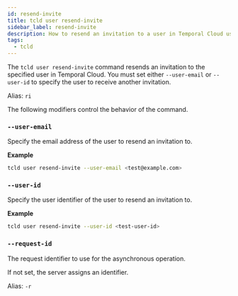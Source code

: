 ```yaml
---
id: resend-invite
title: tcld user resend-invite
sidebar_label: resend-invite
description: How to resend an invitation to a user in Temporal Cloud using tcld.
tags:
  - tcld
---
```


The `tcld user resend-invite` command resends an invitation to the specified user in Temporal Cloud.
You must set either `--user-email` or `--user-id` to specify the user to receive another invitation.

Alias: `ri`

The following modifiers control the behavior of the command.

### `--user-email`

Specify the email address of the user to resend an invitation to.

**Example**

```bash
tcld user resend-invite --user-email <test@example.com>
```

### `--user-id`

Specify the user identifier of the user to resend an invitation to.

**Example**

```bash
tcld user resend-invite --user-id <test-user-id>
```

### `--request-id`

The request identifier to use for the asynchronous operation.

If not set, the server assigns an identifier.

Alias: `-r`
